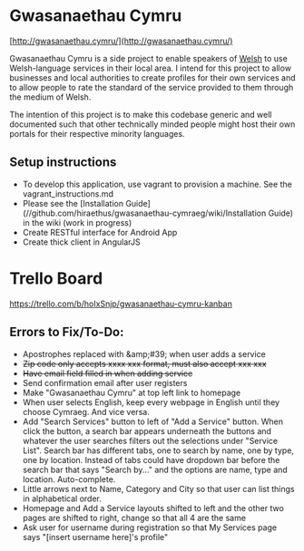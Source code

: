 # Gwasanaethau Cymru

[http://gwasanaethau.cymru/](http://gwasanaethau.cymru/)

Gwasanaethau Cymru is a side project to enable speakers of [Welsh](https://en.wikipedia.org/wiki/Welsh_language) 
to use Welsh-language services in their local area. I intend for this project to 
allow businesses and local authorities to create profiles for their own services 
and to allow people to rate the standard of the service provided to them 
through the medium of Welsh.

The intention of this project is to make this codebase generic and well 
documented such that other technically minded people might host their own 
portals for their respective minority languages.

## Setup instructions
* To develop this application, use vagrant to provision a machine. See the vagrant_instructions.md
* Please see the [Installation Guide](//github.com/hiraethus/gwasanaethau-cymraeg/wiki/Installation Guide) in the wiki (work in progress)
* Create RESTful interface for Android App
* Create thick client in AngularJS

# Trello Board
https://trello.com/b/hoIxSnjp/gwasanaethau-cymru-kanban

## Errors to Fix/To-Do:
* Apostrophes replaced with &amp;amp;#39; when user adds a service
* ~~Zip code only accepts xxxx xxx format, must also accept xxx xxx~~
* ~~Have email field filled in when adding service~~
* Send confirmation email after user registers
* Make "Gwasanaethau Cymru" at top left link to homepage
* When user selects English, keep every webpage in English until they choose Cymraeg. And vice versa.
* Add "Search Services" button to left of "Add a Service" button. When click the button, a search bar appears underneath the buttons and whatever the user searches filters out the selections under "Service List". Search bar has different tabs, one to search by name, one by type, one by location. Instead of tabs could have dropdown bar before the search bar that says "Search by..." and the options are name, type and location. Auto-complete.
* Little arrows next to Name, Category and City so that user can list things in alphabetical order.
* Homepage and Add a Service layouts shifted to left and the other two pages are shifted to right, change so that all 4 are the same
* Ask user for username during registration so that My Services page says "[insert username here]'s profile"
